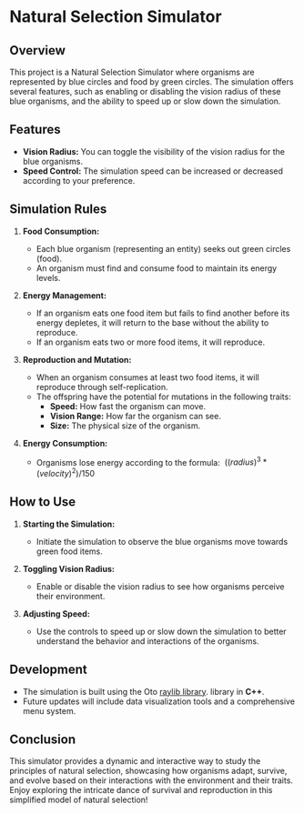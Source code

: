 # Natural Selection Simulator

## Overview

This project is a Natural Selection Simulator where organisms are represented by blue circles and food by green circles. The simulation offers several features, such as enabling or disabling the vision radius of these blue organisms, and the ability to speed up or slow down the simulation.

## Features

- **Vision Radius:** You can toggle the visibility of the vision radius for the blue organisms.
- **Speed Control:** The simulation speed can be increased or decreased according to your preference.

## Simulation Rules

1. **Food Consumption:**
    - Each blue organism (representing an entity) seeks out green circles (food).
    - An organism must find and consume food to maintain its energy levels.

2. **Energy Management:**
    - If an organism eats one food item but fails to find another before its energy depletes, it will return to the base without the ability to reproduce.
    - If an organism eats two or more food items, it will reproduce.

3. **Reproduction and Mutation:**
    - When an organism consumes at least two food items, it will reproduce through self-replication.
    - The offspring have the potential for mutations in the following traits:
        - **Speed:** How fast the organism can move.
        - **Vision Range:** How far the organism can see.
        - **Size:** The physical size of the organism.

4. **Energy Consumption:**
    - Organisms lose energy according to the formula:
      $\ ((radius)^3 * (velocity)^2) / 150$
## How to Use

1. **Starting the Simulation:**
    - Initiate the simulation to observe the blue organisms move towards green food items.

2. **Toggling Vision Radius:**
    - Enable or disable the vision radius to see how organisms perceive their environment.

3. **Adjusting Speed:**
    - Use the controls to speed up or slow down the simulation to better understand the behavior and interactions of the organisms.

## Development

- The simulation is built using the Oto [raylib library]("[https://github.com/ "GitHub - Where the world builds software](https://github.com/raysan5/raylib)").
 library in **C++**.
- Future updates will include data visualization tools and a comprehensive menu system.

## Conclusion

This simulator provides a dynamic and interactive way to study the principles of natural selection, showcasing how organisms adapt, survive, and evolve based on their interactions with the environment and their traits. Enjoy exploring the intricate dance of survival and reproduction in this simplified model of natural selection!
